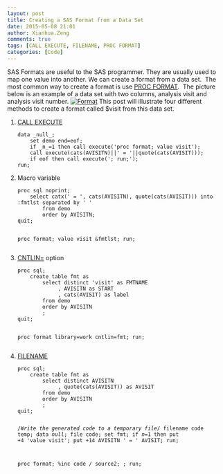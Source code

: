 ```yaml
---
layout: post
title: Creating a SAS Format from a Data Set
date: 2015-05-08 21:01
author: Xianhua.Zeng
comments: true
tags: [CALL EXECUTE, FILENAME, PROC FORMAT]
categories: [Code]
---
```

SAS Formats are useful to the SAS programmer. They are usually used to map one value into another. We can create a format from a data set.  The most common way to create a format is use <a href="http://support.sas.com/documentation/cdl/en/proc/61895/HTML/default/viewer.htm#a000063536.htm" target="_blank"><span style="text-decoration: none;">PROC FORMAT</span></a>.  The picture below is an example of a data set with two columns, analysis visit and analysis visit number.
<a href="http://www.xianhuazeng.com/en/wp-content/uploads/2015/05/Format.jpg"><img class="aligncenter size-full " src="http://www.xianhuazeng.com/en/wp-content/uploads/2015/05/Format.jpg" alt="Format" /></a> This post will illustrate four different methods to create a format called $visit from this data set.
<ol>
 	<li><a href="http://support.sas.com/documentation/cdl/en/mcrolref/67912/HTML/default/viewer.htm#n1q1527d51eivsn1ob5hnz0yd1hx.htm" target="_blank"><span style="text-decoration: none;">CALL EXECUTE</span></a>
<pre><code>data _null_;
    set demo end=eof;
    if _n_=1 then call execute('proc format; value visit');
    call execute(cats(AVISITN)||' = '||quote(cats(AVISIT)));
    if eof then call execute('; run;');
run;
</code></pre>
</li>
 	<li>Macro variable
<pre><code>proc sql noprint;
    select catx(' = ', cats(AVISITN), quote(cats(AVISIT))) into :fmtlst separated by ' '
        from demo
        order by AVISITN;
quit;

proc format;
    value visit
    &amp;fmtlst;
run;
</code></pre>
</li>
 	<li><a href="http://support.sas.com/documentation/cdl/en/proc/65145/HTML/default/viewer.htm#n1e19y6lrektafn1kj6nbvhus59w.htm" target="_blank"><span style="text-decoration: none;">CNTLIN=</span></a> option
<pre><code>proc sql;
    create table fmt as
        select distinct 'visit' as FMTNAME
             , AVISITN as START
             , cats(AVISIT) as label
        from demo
        order by AVISITN
        ;
quit;

proc format library=work cntlin=fmt;
run;
</code></pre>
</li>
 	<li><a href="https://support.sas.com/documentation/cdl/en/lestmtsref/63323/HTML/default/p05r9vhhqbhfzun1qo9mw64s4700.htm" target="_blank"><span style="text-decoration: none;">FILENAME</span></a>
<pre><code>proc sql;
    create table fmt as
        select distinct AVISITN
             , quote(cats(AVISIT)) as AVISIT
        from demo
        order by AVISITN
        ;
quit;

/*Write the generated code to a temporary file*/
filename code temp;
data _null_;
    file code;
    set fmt;
    if _n_=1 then put +4 'value visit';
    put +14 AVISITN ' = ' AVISIT;
run;

proc format;
    %inc code / source2;
    ;
run;
</code></pre>
</li>
</ol>